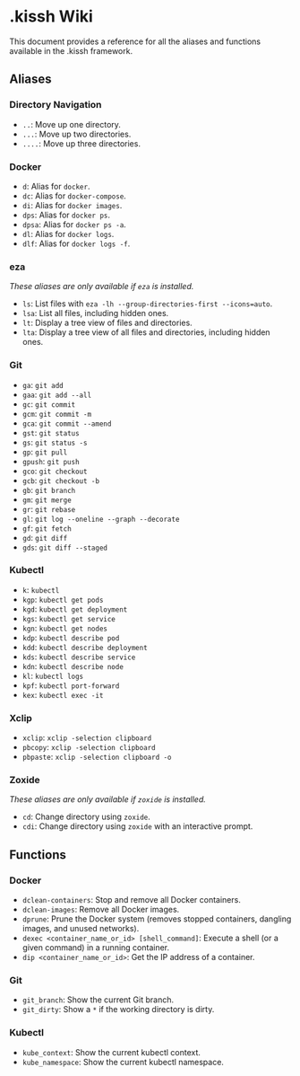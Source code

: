 # .kissh Wiki

This document provides a reference for all the aliases and functions available in the .kissh framework.

## Aliases

### Directory Navigation

- `..`: Move up one directory.
- `...`: Move up two directories.
- `....`: Move up three directories.

### Docker

- `d`: Alias for `docker`.
- `dc`: Alias for `docker-compose`.
- `di`: Alias for `docker images`.
- `dps`: Alias for `docker ps`.
- `dpsa`: Alias for `docker ps -a`.
- `dl`: Alias for `docker logs`.
- `dlf`: Alias for `docker logs -f`.

### eza

_These aliases are only available if `eza` is installed._

- `ls`: List files with `eza -lh --group-directories-first --icons=auto`.
- `lsa`: List all files, including hidden ones.
- `lt`: Display a tree view of files and directories.
- `lta`: Display a tree view of all files and directories, including hidden ones.

### Git

- `ga`: `git add`
- `gaa`: `git add --all`
- `gc`: `git commit`
- `gcm`: `git commit -m`
- `gca`: `git commit --amend`
- `gst`: `git status`
- `gs`: `git status -s`
- `gp`: `git pull`
- `gpush`: `git push`
- `gco`: `git checkout`
- `gcb`: `git checkout -b`
- `gb`: `git branch`
- `gm`: `git merge`
- `gr`: `git rebase`
- `gl`: `git log --oneline --graph --decorate`
- `gf`: `git fetch`
- `gd`: `git diff`
- `gds`: `git diff --staged`

### Kubectl

- `k`: `kubectl`
- `kgp`: `kubectl get pods`
- `kgd`: `kubectl get deployment`
- `kgs`: `kubectl get service`
- `kgn`: `kubectl get nodes`
- `kdp`: `kubectl describe pod`
- `kdd`: `kubectl describe deployment`
- `kds`: `kubectl describe service`
- `kdn`: `kubectl describe node`
- `kl`: `kubectl logs`
- `kpf`: `kubectl port-forward`
- `kex`: `kubectl exec -it`

### Xclip

- `xclip`: `xclip -selection clipboard`
- `pbcopy`: `xclip -selection clipboard`
- `pbpaste`: `xclip -selection clipboard -o`

### Zoxide

_These aliases are only available if `zoxide` is installed._

- `cd`: Change directory using `zoxide`.
- `cdi`: Change directory using `zoxide` with an interactive prompt.

## Functions

### Docker

- `dclean-containers`: Stop and remove all Docker containers.
- `dclean-images`: Remove all Docker images.
- `dprune`: Prune the Docker system (removes stopped containers, dangling images, and unused networks).
- `dexec <container_name_or_id> [shell_command]`: Execute a shell (or a given command) in a running container.
- `dip <container_name_or_id>`: Get the IP address of a container.

### Git

- `git_branch`: Show the current Git branch.
- `git_dirty`: Show a `*` if the working directory is dirty.

### Kubectl

- `kube_context`: Show the current kubectl context.
- `kube_namespace`: Show the current kubectl namespace.

